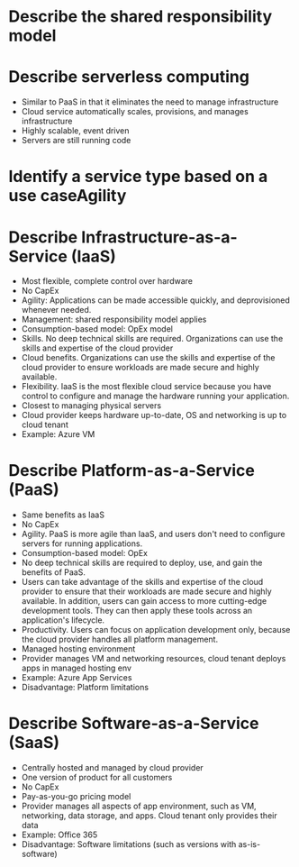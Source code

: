 # Describe the shared responsibility model


# Describe serverless computing

- Similar to PaaS in that it eliminates the need to manage infrastructure
- Cloud service automatically scales, provisions, and manages infrastructure
- Highly scalable, event driven
- Servers are still running code


# Identify a service type based on a use caseAgility


# Describe Infrastructure-as-a-Service (IaaS)

- Most flexible, complete control over hardware
- No CapEx
- Agility: Applications can be made accessible quickly, and deprovisioned whenever needed.
- Management: shared responsibility model applies
- Consumption-based model: OpEx model
- Skills. No deep technical skills are required. Organizations can use the skills and expertise of the cloud provider
- Cloud benefits. Organizations can use the skills and expertise of the cloud provider to ensure workloads are made secure and highly available.
- Flexibility. IaaS is the most flexible cloud service because you have control to configure and manage the hardware running your application.
- Closest to managing physical servers
- Cloud provider keeps hardware up-to-date, OS and networking is up to cloud tenant
- Example: Azure VM


# Describe Platform-as-a-Service (PaaS)

- Same benefits as IaaS
- No CapEx
- Agility. PaaS is more agile than IaaS, and users don't need to configure servers for running applications.
- Consumption-based model: OpEx
- No deep technical skills are required to deploy, use, and gain the benefits of PaaS.
- Users can take advantage of the skills and expertise of the cloud provider to ensure that their workloads are made secure and highly available. In addition, users can gain access to more cutting-edge development tools. They can then apply these tools across an application's lifecycle.
- Productivity. Users can focus on application development only, because the cloud provider handles all platform management.
- Managed hosting environment
- Provider manages VM and networking resources, cloud tenant deploys apps in managed hosting env
- Example: Azure App Services
- Disadvantage: Platform limitations


# Describe Software-as-a-Service (SaaS)

- Centrally hosted and managed by cloud provider
- One version of product for all customers
- No CapEx
- Pay-as-you-go pricing model
- Provider manages all aspects of app environment, such as VM, networking, data storage, and apps. Cloud tenant only provides their data
- Example: Office 365
- Disadvantage: Software limitations (such as versions with as-is-software)